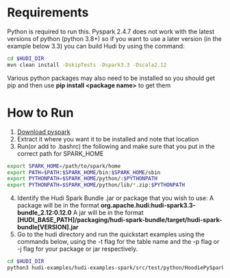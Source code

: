 <!--
* Licensed to the Apache Software Foundation (ASF) under one
* or more contributor license agreements.  See the NOTICE file
* distributed with this work for additional information
* regarding copyright ownership.  The ASF licenses this file
* to you under the Apache License, Version 2.0 (the
* "License"); you may not use this file except in compliance
* with the License.  You may obtain a copy of the License at
*
*      http://www.apache.org/licenses/LICENSE-2.0
*
* Unless required by applicable law or agreed to in writing, software
* distributed under the License is distributed on an "AS IS" BASIS,
* WITHOUT WARRANTIES OR CONDITIONS OF ANY KIND, either express or implied.
* See the License for the specific language governing permissions and
-->
# Requirements
Python is required to run this. Pyspark 2.4.7 does not work with the latest versions of python (python 3.8+) so if you want to use a later version (in the example below 3.3) you can build Hudi by using the command:
```bash
cd $HUDI_DIR
mvn clean install -DskipTests -Dspark3.3 -Dscala2.12 
```
Various python packages may also need to be installed so you should get pip and then use **pip install \<package name\>** to get them
# How to Run
1. [Download pyspark](https://spark.apache.org/downloads)
2. Extract it where you want it to be installed and note that location
3. Run(or add to .bashrc) the following and make sure that you put in the correct path for SPARK_HOME
```bash
export SPARK_HOME=/path/to/spark/home
export PATH=$PATH:$SPARK_HOME/bin:$SPARK_HOME/sbin
export PYTHONPATH=$SPARK_HOME/python/:$PYTHONPATH
export PYTHONPATH=$SPARK_HOME/python/lib/*.zip:$PYTHONPATH
```
4. Identify the Hudi Spark Bundle .jar or package that you wish to use:
A package will be in the format **org.apache.hudi:hudi-spark3.3-bundle_2.12:0.12.0**
A jar will be in the format  **\[HUDI_BASE_PATH\]/packaging/hudi-spark-bundle/target/hudi-spark-bundle\[VERSION\].jar**
5. Go to the hudi directory and run the quickstart examples using the commands below, using the -t flag for the table name and the -p flag or -j flag for your package or jar respectively.
```bash
cd $HUDI_DIR
python3 hudi-examples/hudi-examples-spark/src/test/python/HoodiePySparkQuickstart.py [-h] -t TABLE (-p PACKAGE | -j JAR)
```